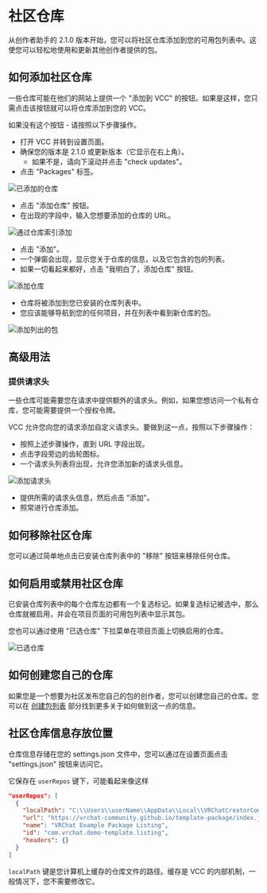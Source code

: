 # 社区仓库

从创作者助手的 2.1.0 版本开始，您可以将社区仓库添加到您的可用包列表中。这使您可以轻松地使用和更新其他创作者提供的包。

## 如何添加社区仓库

一些仓库可能在他们的网站上提供一个 "添加到 VCC" 的按钮。如果是这样，您只需点击该按钮就可以将仓库添加到您的 VCC。

如果没有这个按钮 - 请按照以下步骤操作。

- 打开 VCC 并转到设置页面。
- 确保您的版本是 2.1.0 或更新版本（它显示在右上角）。
  - 如果不是，请向下滚动并点击 "check updates"。
- 点击 "Packages" 标签。

![已添加的仓库](/vcc.docs.vrchat.com/images/installed-repositories.png)

- 点击 "添加仓库" 按钮。
- 在出现的字段中，输入您想要添加的仓库的 URL。

![通过仓库索引添加](/vcc.docs.vrchat.com/images/add-listing-field.png)

- 点击 "添加"。
- 一个弹窗会出现，显示您关于仓库的信息，以及它包含的包的列表。
- 如果一切看起来都好，点击 "我明白了，添加仓库" 按钮。

![添加仓库](/vcc.docs.vrchat.com/images/add-listing-modal.png)

- 仓库将被添加到您已安装的仓库列表中。
- 您应该能够导航到您的任何项目，并在列表中看到新仓库的包。

![添加列出的包](/vcc.docs.vrchat.com/images/add-listing-new-package.png)

## 高级用法

### 提供请求头

一些仓库可能需要您在请求中提供额外的请求头。例如，如果您想访问一个私有仓库，您可能需要提供一个授权令牌。

VCC 允许您向您的请求添加自定义请求头。要做到这一点，按照以下步骤操作：

- 按照上述步骤操作，直到 URL 字段出现。
- 点击字段旁边的齿轮图标。
- 一个请求头列表将出现，允许您添加新的请求头信息。

![添加请求头](/vcc.docs.vrchat.com/images/add-listing-field-headers.png)

- 提供所需的请求头信息，然后点击 "添加"。
- 照常进行仓库添加。

## 如何移除社区仓库

您可以通过简单地点击已安装仓库列表中的 "移除" 按钮来移除任何仓库。

## 如何启用或禁用社区仓库

已安装仓库列表中的每个仓库左边都有一个复选标记。如果复选标记被选中，那么仓库就被启用，并会在项目页面的可用包列表中显示其包。

您也可以通过使用 "已选仓库" 下拉菜单在项目页面上切换启用的仓库。

![已选仓库](/vcc.docs.vrchat.com/images/selected-repos.png)

## 如何创建您自己的仓库

如果您是一个想要为社区发布您自己的包的创作者，您可以创建您自己的仓库。您可以在 [创建包列表](/vcc.docs.vrchat.com/guides/create-listing) 部分找到更多关于如何做到这一点的信息。

## 社区仓库信息存放位置

仓库信息存储在您的 settings.json 文件中，您可以通过在设置页面点击 "settings.json" 按钮来访问它。

它保存在 `userRepos` 键下，可能看起来像这样

```json
"userRepos": [
  {
    "localPath": "C:\\Users\\userName\\AppData\\Local\\VRChatCreatorCompanion\\Repos\\5036b8ee-5853-49e6-82bb-a626a0da0080.json",
    "url": "https://vrchat-community.github.io/template-package/index.json",
    "name": "VRChat Example Package Listing",
    "id": "com.vrchat.demo-template.listing",
    "headers": {}
  }
]
```

`localPath` 键是您计算机上缓存的仓库文件的路径。缓存是 VCC 的内部机制，一般情况下，您不需要修改它。